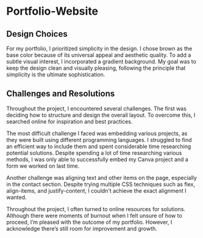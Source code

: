 # Portfolio-Website
## Design Choices
For my portfolio, I prioritized simplicity in the design. I chose brown as the base color because of its universal appeal and aesthetic quality. To add a subtle visual interest, I incorporated a gradient background. My goal was to keep the design clean and visually pleasing, following the principle that simplicity is the ultimate sophistication.
## Challenges and Resolutions
Throughout the project, I encountered several challenges. The first was deciding how to structure and design the overall layout. To overcome this, I searched online for inspiration and best practices.

The most difficult challenge I faced was embedding various projects, as they were built using different programming languages. I struggled to find an efficient way to include them and spent considerable time researching potential solutions. Despite spending a lot of time researching various methods, I was only able to successfully embed my Canva project and a form we worked on last time.

Another challenge was aligning text and other items on the page, especially in the contact section. Despite trying multiple CSS techniques such as flex, align-items, and justify-content, I couldn't achieve the exact alignment I wanted.

Throughout the project, I often turned to online resources for solutions. Although there were moments of burnout when I felt unsure of how to proceed, I’m pleased with the outcome of my portfolio. However, I acknowledge there’s still room for improvement and growth.

